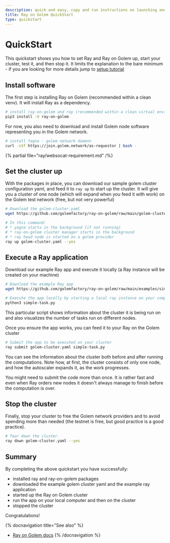 ```yaml
---
description: quick and easy, copy and run instructions on launching and decommissioning the Ray on Golem cluster
title: Ray on Golem QuickStart
type: quickstart 
---
```


# QuickStart

This quickstart shows you how to set Ray and Ray on Golem up, start your cluster, test it, and then stop it.
It limits the explanation to the bare minimum - if you are looking for more details jump to [setup tutorial](/docs/creators/ray/setup-tutorial)


## Install software

The first step is installing Ray on Golem (recommended within a clean venv). It will install Ray as a dependency.

```bash
# install ray-on-golem and ray (recommended within a clean virtual environment)
pip3 install -U ray-on-golem
```

For now, you also need to download and install Golem node software representing you in the Golem network.

```bash
# install Yagna - golem network daemon
curl -sSf https://join.golem.network/as-requestor | bash -
```

{% partial file="ray/websocat-requirement.md" /%}

## Set the cluster up

With the packages in place, you can download our sample golem cluster configuration yaml, and feed it to `ray up` to start up the cluster.
It will give you a cluster of one node (which will expand when you feed it with work) on the Golem test network (free, but not very powerful)


```bash
# Download the golem-cluster.yaml
wget https://github.com/golemfactory/ray-on-golem/raw/main/golem-cluster.yaml

# In this command:
# * yagna starts in the background (if not running)
# * ray-on-golem cluster manager starts in the background
# * ray head node is started on a golem provider
ray up golem-cluster.yaml --yes

```

## Execute a Ray application

Download our example Ray app and execute it locally (a Ray instance will be created on your machine)

```bash
# Download the example Ray app
wget https://github.com/golemfactory/ray-on-golem/raw/main/examples/simple-task.py

# Execute the app locally by starting a local ray instance on your computer
python3 simple-task.py
```

This particular script shows information about the cluster it is being run on 
and also visualizes the number of tasks run on different nodes.

Once you ensure the app works, you can feed it to your Ray on the Golem cluster

```bash
# Submit the app to be executed on your cluster
ray submit golem-cluster.yaml simple-task.py 
```

You can see the information about the cluster both before and after running the computations.
Note how, at first, the cluster consists of only one node, and how the autoscaler expands it, as the work progresses.


You might need to submit the code more than once.
It is rather fast and even when Ray orders new nodes 
it doesn't always manage to finish before the computation is over.

## Stop the cluster

Finally, stop your cluster to free the Golem network providers and to avoid spending more than needed (the testnet is free, but good practice is a good practice).

```bash
# Tear down the cluster.
ray down golem-cluster.yaml --yes
```

## Summary

By completing the above quickstart you have successfully:
- installed ray and ray-on-golem packages
- downloaded the example golem cluster yaml and the example ray application
- started up the Ray on Golem cluster
- run the app on your local computer and then on the cluster
- stopped the cluster

Congratulations!


{% docnavigation title="See also" %}
- [Ray on Golem docs](/docs/creators/ray)
{% /docnavigation %}
